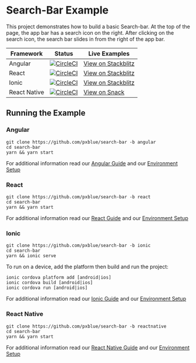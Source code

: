 # Search-Bar Example
This project demonstrates how to build a basic Search-bar. At the top of the page, the app bar has a search icon on the right. After clicking on the search icon, the search bar slides in from the right of the app bar.

| Framework           | Status       | Live Examples  |
| ---------------- |--------------|------------------|
| Angular | [![CircleCI](https://circleci.com/gh/pxblue/search-bar/tree/angular.svg?style=shield)](https://circleci.com/gh/pxblue/search-bar/tree/angular) | [View on Stackblitz](https://stackblitz.com/edit/pxblue-search-bar-angular)
| React | [![CircleCI](https://circleci.com/gh/pxblue/search-bar/tree/react.svg?style=shield)](https://circleci.com/gh/pxblue/search-bar/tree/react) | [View on Stackblitz](https://stackblitz.com/edit/pxblue-search-bar-react)
| Ionic | [![CircleCI](https://circleci.com/gh/pxblue/search-bar/tree/ionic.svg?style=shield)](https://circleci.com/gh/pxblue/search-bar/tree/ionic) | [View on Stackblitz](https://stackblitz.com/edit/pxblue-search-bar-ionic)
| React Native | [![CircleCI](https://circleci.com/gh/pxblue/search-bar/tree/reactnative.svg?style=shield)](https://circleci.com/gh/pxblue/search-bar/tree/reactnative) | [View on Snack](https://snack.expo.io/@px-blue/search-bar-reactnative)

## Running the Example
### Angular
```
git clone https://github.com/pxblue/search-bar -b angular
cd search-bar
yarn && yarn start
```
For additional information read our [Angular Guide](https://pxblue.github.io/development/frameworks-web/angular) and our [Environment Setup](https://pxblue.github.io/development/environment)

### React
```
git clone https://github.com/pxblue/search-bar -b react
cd search-bar
yarn && yarn start
```
For additional information read our [React Guide](https://pxblue.github.io/development/frameworks-web/react) and our [Environment Setup](https://pxblue.github.io/development/environment)

### Ionic
```
git clone https://github.com/pxblue/search-bar -b ionic
cd search-bar
yarn && ionic serve
```
To run on a device, add the platform then build and run the project:
```
ionic cordova platform add [android|ios]
ionic cordova build [android|ios]
ionic cordova run [android|ios]
```
For additional information read our [Ionic Guide](https://pxblue.github.io/development/frameworks-mobile/ionic) and our [Environment Setup](https://pxblue.github.io/development/environment)

### React Native

```
git clone https://github.com/pxblue/search-bar -b reactnative
cd search-bar
yarn && yarn start
```
For additional information read our [React Native Guide](https://pxblue.github.io/development/frameworks-mobile/react-native) and our [Environment Setup](https://pxblue.github.io/development/environment)
